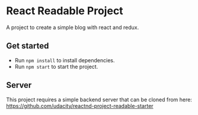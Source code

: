 # React Readable Project

A project to create a simple blog with react and redux.

## Get started

* Run `npm install` to install dependencies.
* Run `npm start` to start the project.

## Server

This project requires a simple backend server that can be cloned from here: https://github.com/udacity/reactnd-project-readable-starter